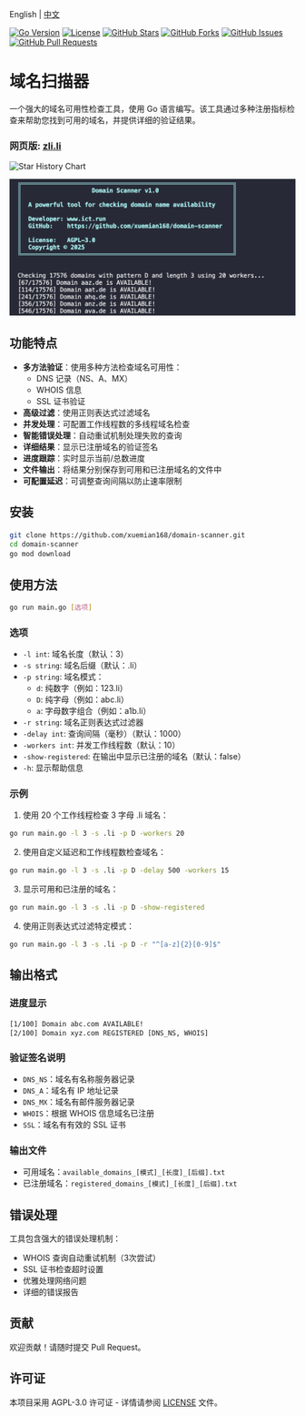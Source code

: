 English | [中文](./README.zh.md)

[![Go Version](https://img.shields.io/badge/go-1.22-blue.svg)](https://golang.org)
[![License](https://img.shields.io/badge/license-AGPL--3.0-green.svg)](LICENSE)
[![GitHub Stars](https://img.shields.io/github/stars/xuemian168/domain-scanner.svg?style=social)](https://github.com/xuemian168/domain-scanner/stargazers)
[![GitHub Forks](https://img.shields.io/github/forks/xuemian168/domain-scanner.svg?style=social)](https://github.com/xuemian168/domain-scanner/network/members)
[![GitHub Issues](https://img.shields.io/github/issues/xuemian168/domain-scanner.svg)](https://github.com/xuemian168/domain-scanner/issues)
[![GitHub Pull Requests](https://img.shields.io/github/issues-pr/xuemian168/domain-scanner.svg)](https://github.com/xuemian168/domain-scanner/pulls)

# 域名扫描器

一个强大的域名可用性检查工具，使用 Go 语言编写。该工具通过多种注册指标检查来帮助您找到可用的域名，并提供详细的验证结果。

### 网页版: [zli.li](https://zli.li)

![Star History Chart](https://api.star-history.com/svg?repos=xuemian168/domain-scanner&type=Date)

![screenshot](./imgs/image.png)

## 功能特点

- **多方法验证**：使用多种方法检查域名可用性：
  - DNS 记录（NS、A、MX）
  - WHOIS 信息
  - SSL 证书验证
- **高级过滤**：使用正则表达式过滤域名
- **并发处理**：可配置工作线程数的多线程域名检查
- **智能错误处理**：自动重试机制处理失败的查询
- **详细结果**：显示已注册域名的验证签名
- **进度跟踪**：实时显示当前/总数进度
- **文件输出**：将结果分别保存到可用和已注册域名的文件中
- **可配置延迟**：可调整查询间隔以防止速率限制

## 安装

```bash
git clone https://github.com/xuemian168/domain-scanner.git
cd domain-scanner
go mod download
```

## 使用方法

```bash
go run main.go [选项]
```

### 选项

- `-l int`: 域名长度（默认：3）
- `-s string`: 域名后缀（默认：.li）
- `-p string`: 域名模式：
  - `d`: 纯数字（例如：123.li）
  - `D`: 纯字母（例如：abc.li）
  - `a`: 字母数字组合（例如：a1b.li）
- `-r string`: 域名正则表达式过滤器
- `-delay int`: 查询间隔（毫秒）（默认：1000）
- `-workers int`: 并发工作线程数（默认：10）
- `-show-registered`: 在输出中显示已注册的域名（默认：false）
- `-h`: 显示帮助信息

### 示例

1. 使用 20 个工作线程检查 3 字母 .li 域名：
```bash
go run main.go -l 3 -s .li -p D -workers 20
```

2. 使用自定义延迟和工作线程数检查域名：
```bash
go run main.go -l 3 -s .li -p D -delay 500 -workers 15
```

3. 显示可用和已注册的域名：
```bash
go run main.go -l 3 -s .li -p D -show-registered
```

4. 使用正则表达式过滤特定模式：
```bash
go run main.go -l 3 -s .li -p D -r "^[a-z]{2}[0-9]$"
```

## 输出格式

### 进度显示
```
[1/100] Domain abc.com AVAILABLE!
[2/100] Domain xyz.com REGISTERED [DNS_NS, WHOIS]
```

### 验证签名说明
- `DNS_NS`：域名有名称服务器记录
- `DNS_A`：域名有 IP 地址记录
- `DNS_MX`：域名有邮件服务器记录
- `WHOIS`：根据 WHOIS 信息域名已注册
- `SSL`：域名有有效的 SSL 证书

### 输出文件
- 可用域名：`available_domains_[模式]_[长度]_[后缀].txt`
- 已注册域名：`registered_domains_[模式]_[长度]_[后缀].txt`

## 错误处理

工具包含强大的错误处理机制：
- WHOIS 查询自动重试机制（3次尝试）
- SSL 证书检查超时设置
- 优雅处理网络问题
- 详细的错误报告

## 贡献

欢迎贡献！请随时提交 Pull Request。

## 许可证

本项目采用 AGPL-3.0 许可证 - 详情请参阅 [LICENSE](LICENSE) 文件。 